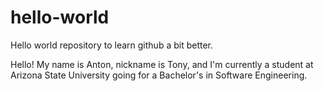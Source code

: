 # hello-world
Hello world repository to learn github a bit better. 

Hello! My name is Anton, nickname is Tony, and I'm currently a student at Arizona State University going for a Bachelor's in Software Engineering. 
